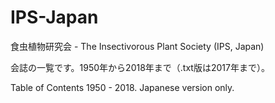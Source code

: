 # IPS-Japan
食虫植物研究会 - The Insectivorous Plant Society (IPS, Japan)

会誌の一覧です。1950年から2018年まで（.txt版は2017年まで）。

Table of Contents 1950 - 2018. Japanese version only.
